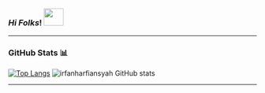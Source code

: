 ### ***Hi Folks***! <img src="https://user-images.githubusercontent.com/71871211/128218014-e4ee2b40-54dd-4ccd-99eb-2439f2f7adf7.gif" width="40" height="35"/>
 ------------------------------------------------------------------
 
### GitHub Stats 📊
[![Top Langs](https://github-readme-stats.vercel.app/api/top-langs/?username=irfanharfiansyah&theme=highcontrast)](https://github.com/irfanharfiansyah/github-readme-stats)
        ![irfanharfiansyah GitHub stats](https://github-readme-stats.vercel.app/api?username=irfanharfiansyah&theme=highcontrast&show_icons=true) 



 ---------------------------------------------------------------------------------------------------------------------------------------------------------- 




